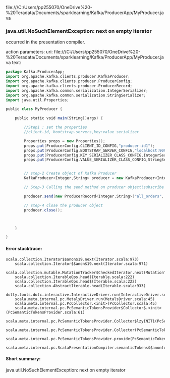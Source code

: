 file:///C:/Users/pp255070/OneDrive%20-%20Teradata/Documents/sparklearning/Kafka/ProducerApp/MyProducer.java
### java.util.NoSuchElementException: next on empty iterator

occurred in the presentation compiler.

action parameters:
uri: file:///C:/Users/pp255070/OneDrive%20-%20Teradata/Documents/sparklearning/Kafka/ProducerApp/MyProducer.java
text:
```scala
package Kafka.ProducerApp;
import org.apache.kafka.clients.producer.KafkaProducer;
import org.apache.kafka.clients.producer.ProducerConfig;
import org.apache.kafka.clients.producer.ProducerRecord;
import org.apache.kafka.common.serialization.IntegerSerializer;
import org.apache.kafka.common.serialization.StringSerializer;
import java.util.Properties;

public class MyProducer {

    public static void main(String[]args) {

        //Step1 : set the properties
        //client-id, bootstrap-servers,key:value serializer

        Properties props = new Properties();
        props.put(ProducerConfig.CLIENT_ID_CONFIG,"producer-id1");
        props.put(ProducerConfig.BOOTSTRAP_SERVER_CONFIG,"localhost:9092,localhost:9093");
        props.put(ProducerConfig.KEY_SERIALIZER_CLASS_CONFIG,IntegerSerializer.class.getName());
        props.put(ProducerConfig.VALUE_SERIALIZER_CLASS_CONFIG,StringSerializer.class.getName());


        // step-2 Create object of Kafka Producer
        KafkaProducer<Integer,String> producer = new KafkaProducer<Integer,String>(props);

        // Step-3 Calling the send method on producer object(subscribe to topic)

        producer.send(new ProducerRecord<Integer,String>("all_orders", 1, "23:00:"));

        // step-4 close the producer object
        producer.close();



    }

}
```



#### Error stacktrace:

```
scala.collection.Iterator$$anon$19.next(Iterator.scala:973)
	scala.collection.Iterator$$anon$19.next(Iterator.scala:971)
	scala.collection.mutable.MutationTracker$CheckedIterator.next(MutationTracker.scala:76)
	scala.collection.IterableOps.head(Iterable.scala:222)
	scala.collection.IterableOps.head$(Iterable.scala:222)
	scala.collection.AbstractIterable.head(Iterable.scala:933)
	dotty.tools.dotc.interactive.InteractiveDriver.run(InteractiveDriver.scala:168)
	scala.meta.internal.pc.MetalsDriver.run(MetalsDriver.scala:45)
	scala.meta.internal.pc.PcCollector.<init>(PcCollector.scala:45)
	scala.meta.internal.pc.PcSemanticTokensProvider$Collector$.<init>(PcSemanticTokensProvider.scala:61)
	scala.meta.internal.pc.PcSemanticTokensProvider.Collector$lzyINIT1(PcSemanticTokensProvider.scala:61)
	scala.meta.internal.pc.PcSemanticTokensProvider.Collector(PcSemanticTokensProvider.scala:61)
	scala.meta.internal.pc.PcSemanticTokensProvider.provide(PcSemanticTokensProvider.scala:90)
	scala.meta.internal.pc.ScalaPresentationCompiler.semanticTokens$$anonfun$1(ScalaPresentationCompiler.scala:99)
```
#### Short summary: 

java.util.NoSuchElementException: next on empty iterator